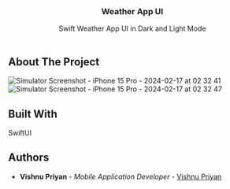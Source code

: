<br/>
<p align="center">
  <a href="https://github.com/vishnu32510/Photos_using_unsplash_api">
  </a>

  <h3 align="center">Weather App UI</h3>

  <p align="center">
    Swift Weather App UI in Dark and Light Mode
    <br/>
    <br/>
  </p>
</p>



## About The Project

![Simulator Screenshot - iPhone 15 Pro - 2024-02-17 at 02 32 41](https://github.com/vishnu32510/SwiftUI-Weather/assets/76788079/8a5eeaa8-7f34-4a0a-be4b-ce327ce3aa2f) ![Simulator Screenshot - iPhone 15 Pro - 2024-02-17 at 02 32 47](https://github.com/vishnu32510/SwiftUI-Weather/assets/76788079/3e67890e-200f-4420-b5f0-c5753ea83ae3)


## Built With

SwiftUI

## Authors

* **Vishnu Priyan** - *Mobile Application Developer* - [Vishnu Priyan](https://github.com/vishnu32510)

